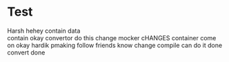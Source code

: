 # Test
Harsh
hehey
contain
data    
contain
okay
convertor
do this
change
mocker
cHANGES
container
come on
okay
hardik
pmaking
follow
friends
know
change
compile
can do it
done
convert
done
